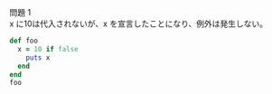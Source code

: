 問題 1  
x に10は代入されないが、x を宣言したことになり、例外は発生しない。  

```ruby
def foo
  x = 10 if false
    puts x
  end
end
foo
```
